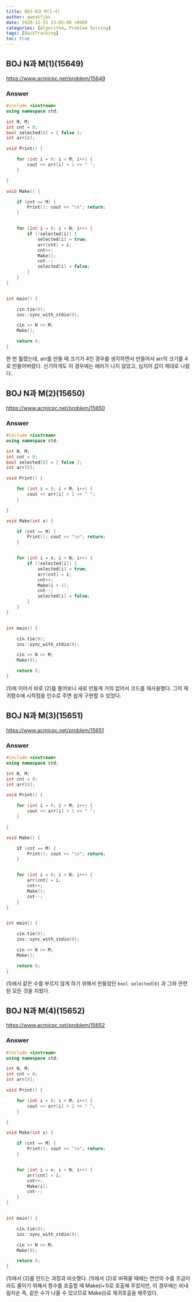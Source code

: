 ```yaml
---
title: BOJ-N과 M(1-4)
author: qweasfjbv
date: 2020-12-25 23:05:00 +0900
categories: [Algorithm, Problem Solving]
tags: [BackTracking]
toc: true
---
```


## BOJ N과 M(1)(15649)

<https://www.acmicpc.net/problem/15649>

### Answer

```cpp
#include <iostream>
using namespace std;

int N, M;
int cnt = 0;
bool selected[8] = { false };
int arr[8];

void Print() {

	for (int i = 0; i < M; i++) {
		cout << arr[i] + 1 << " ";
	}

}

void Make() {

	if (cnt == M) {
		Print(); cout << "\n"; return;
	}


	for (int i = 0; i < N; i++) {
		if (!selected[i]) {
			selected[i] = true;
			arr[cnt] = i;
			cnt++;
			Make();
			cnt--;
			selected[i] = false;
		}
	}
}


int main() {

	cin.tie(0);
	ios::sync_with_stdio(0);

	cin >> N >> M;
	Make();

	return 0;
}
```

한 번 틀렸는데, arr를 만들 때 크기가 4인 경우를 생각하면서 만들어서 arr의 크기를 4로 만들어버렸다. 신기하게도 이 경우에는 에러가 나지 않았고, 심지어 값이 제대로 나왔다.

## BOJ N과 M(2)(15650)

<https://www.acmicpc.net/problem/15650>

### Answer

```cpp
#include <iostream>
using namespace std;

int N, M;
int cnt = 0;
bool selected[8] = { false };
int arr[8];

void Print() {

	for (int i = 0; i < M; i++) {
		cout << arr[i] + 1 << " ";
	}

}

void Make(int x) {

	if (cnt == M) {
		Print(); cout << "\n"; return;
	}


	for (int i = x; i < N; i++) {
		if (!selected[i]) {
			selected[i] = true;
			arr[cnt] = i;
			cnt++;
			Make(i + 1);
			cnt--;
			selected[i] = false;
		}
	}
}


int main() {

	cin.tie(0);
	ios::sync_with_stdio(0);

	cin >> N >> M;
	Make(0);

	return 0;
}
```

(1)에 이어서 바로 (2)를 풀어보니 새로 만들게 거의 없어서 코드를 재사용했다. 그저 재귀함수에 시작점을 인수로 주면 쉽게 구현할 수 있었다.

## BOJ N과 M(3)(15651)

<https://www.acmicpc.net/problem/15651>

### Answer

```cpp
#include <iostream>
using namespace std;

int N, M;
int cnt = 0;
int arr[8];

void Print() {

	for (int i = 0; i < M; i++) {
		cout << arr[i] + 1 << " ";
	}

}

void Make() {

	if (cnt == M) {
		Print(); cout << "\n"; return;
	}


	for (int i = 0; i < N; i++) {
		arr[cnt] = i;
		cnt++;
		Make();
		cnt--;
	}
}


int main() {

	cin.tie(0);
	ios::sync_with_stdio(0);

	cin >> N >> M;
	Make();

	return 0;
}
```

(1)에서 같은 수를 부르지 않게 하기 위해서 만들었던 `bool selected[8]` 과 그와 관련된 모든 것을 지웠다.

## BOJ N과 M(4)(15652)

<https://www.acmicpc.net/problem/15652>

### Answer

```cpp
#include <iostream>
using namespace std;

int N, M;
int cnt = 0;
int arr[8];

void Print() {

	for (int i = 0; i < M; i++) {
		cout << arr[i] + 1 << " ";
	}

}

void Make(int x) {

	if (cnt == M) {
		Print(); cout << "\n"; return;
	}


	for (int i = x; i < N; i++) {
		arr[cnt] = i;
		cnt++;
		Make(i);
		cnt--;
	}
}


int main() {

	cin.tie(0);
	ios::sync_with_stdio(0);

	cin >> N >> M;
	Make(0);

	return 0;
}
```

(1)에서 (2)를 만드는 과정과 비슷했다. (1)에서 (2)로 바꿔줄 때에는 연산의 수를 조금이라도 줄이기 위해서 함수를 호출할 때 Make(i+1)로 호출해 주었지만, 이 경우에는 비내림차순 즉, 같은 수가 나올 수 있으므로 Make(i)로 재귀호출을 해주었다.